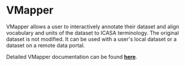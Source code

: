 # VMapper

VMapper allows a user to interactively annotate their dataset and align vocabulary and units of the dataset to ICASA terminology. The original dataset is not modified. It can be used with a user's local dataset or a dataset on a remote data portal. 

Detailed VMapper documentation can be found **[here](https://docs.google.com/document/d/1ezs4uFWI66R-gywdKB56io1YrKVKKTvs-ynFZkebm9k/edit#heading=h.ykr4v1egu9xf)**.


